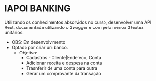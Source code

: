 # IAPOI BANKING
Utilizando os conhecimentos absorvidos no curso, desenvolver uma API Rest, documentada utilizando o Swagger e com pelo menos 3 testes unitários.

* OBS: Em desenvolvimento
* Optado por criar um banco. 
  * Objetivo:
    * Cadastros - Cliente|Endereco, Conta
    * Adicionar receita e despesa na conta
    * Trasnferir de uma conta para outra 
    * Gerar um comprovante da transação
